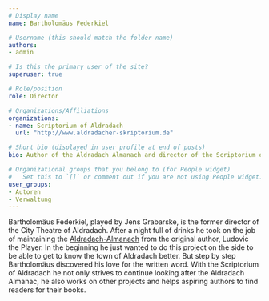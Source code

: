 ```yaml
---
# Display name
name: Bartholomäus Federkiel

# Username (this should match the folder name)
authors:
- admin

# Is this the primary user of the site?
superuser: true

# Role/position
role: Director

# Organizations/Affiliations
organizations:
- name: Scriptorium of Aldradach
  url: "http://www.aldradacher-skriptorium.de"

# Short bio (displayed in user profile at end of posts)
bio: Author of the Aldradach Almanach and director of the Scriptorium of Aldradach.

# Organizational groups that you belong to (for People widget)
#   Set this to `[]` or comment out if you are not using People widget.
user_groups:
- Autoren
- Verwaltung
---
```


Bartholomäus Federkiel, played by Jens Grabarske, is the former director of the City Theatre of Aldradach. After a night full of drinks he took on the job of maintaining
the [Aldradach-Almanach](http://www.aldradach-almanach.de) from the original author, Ludovic the Player. In the beginning he just wanted to do this project on the side to
be able to get to know the town of Aldradach better. But step by step Bartholomäus discovered his love for the written word. With the Scriptorium of Aldradach he not only
strives to continue looking after the Aldradach Almanac, he also works on other projects and helps aspiring authors to find readers for their books.
